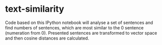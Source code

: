 # text-similarity
Code based on this IPython notebook will analyse a set of sentences and find numbers of sentences, which are most similar to the 0 sentence (numeration from 0).  Presented sentences are transformed to vector space and then cosine distances are calculated. 
